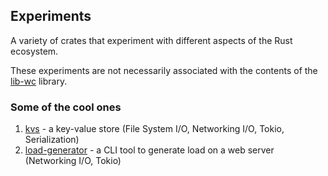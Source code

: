 ## Experiments

A variety of crates that experiment with different aspects of the Rust ecosystem.

These experiments are not necessarily associated with the contents of the [lib-wc](../) library.

### Some of the cool ones

1. [kvs](./kvs/) - a key-value store (File System I/O, Networking I/O, Tokio, Serialization)
2. [load-generator](./load-generator) - a CLI tool to generate load on a web server (Networking I/O, Tokio)